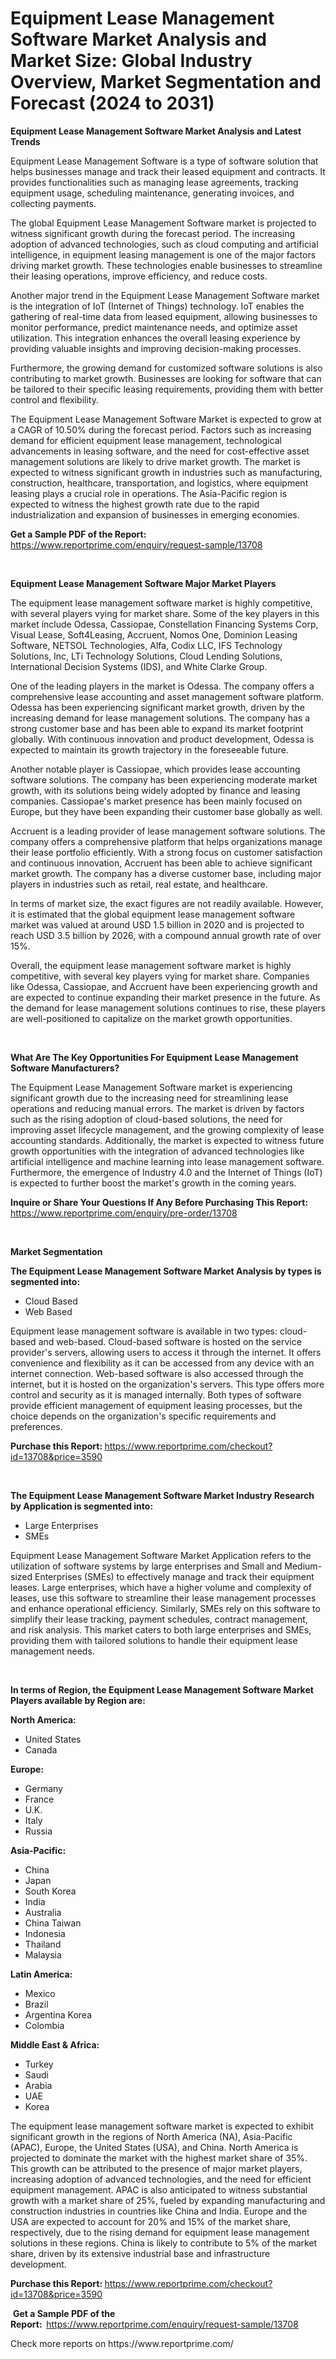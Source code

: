 <p><h1>Equipment Lease Management Software Market Analysis and Market Size: Global Industry Overview, Market Segmentation and Forecast (2024 to 2031)</h1></p><p><strong>Equipment Lease Management Software Market Analysis and Latest Trends</strong></p>
<p><p>Equipment Lease Management Software is a type of software solution that helps businesses manage and track their leased equipment and contracts. It provides functionalities such as managing lease agreements, tracking equipment usage, scheduling maintenance, generating invoices, and collecting payments.</p><p>The global Equipment Lease Management Software market is projected to witness significant growth during the forecast period. The increasing adoption of advanced technologies, such as cloud computing and artificial intelligence, in equipment leasing management is one of the major factors driving market growth. These technologies enable businesses to streamline their leasing operations, improve efficiency, and reduce costs.</p><p>Another major trend in the Equipment Lease Management Software market is the integration of IoT (Internet of Things) technology. IoT enables the gathering of real-time data from leased equipment, allowing businesses to monitor performance, predict maintenance needs, and optimize asset utilization. This integration enhances the overall leasing experience by providing valuable insights and improving decision-making processes.</p><p>Furthermore, the growing demand for customized software solutions is also contributing to market growth. Businesses are looking for software that can be tailored to their specific leasing requirements, providing them with better control and flexibility.</p><p>The Equipment Lease Management Software Market is expected to grow at a CAGR of 10.50% during the forecast period. Factors such as increasing demand for efficient equipment lease management, technological advancements in leasing software, and the need for cost-effective asset management solutions are likely to drive market growth. The market is expected to witness significant growth in industries such as manufacturing, construction, healthcare, transportation, and logistics, where equipment leasing plays a crucial role in operations. The Asia-Pacific region is expected to witness the highest growth rate due to the rapid industrialization and expansion of businesses in emerging economies.</p></p>
<p><strong>Get a Sample PDF of the Report:&nbsp;</strong> <a href="https://www.reportprime.com/enquiry/request-sample/13708">https://www.reportprime.com/enquiry/request-sample/13708</a></p>
<p>&nbsp;</p>
<p><strong>Equipment Lease Management Software Major Market Players</strong></p>
<p><p>The equipment lease management software market is highly competitive, with several players vying for market share. Some of the key players in this market include Odessa, Cassiopae, Constellation Financing Systems Corp, Visual Lease, Soft4Leasing, Accruent, Nomos One, Dominion Leasing Software, NETSOL Technologies, Alfa, Codix LLC, IFS Technology Solutions, Inc, LTi Technology Solutions, Cloud Lending Solutions, International Decision Systems (IDS), and White Clarke Group.</p><p>One of the leading players in the market is Odessa. The company offers a comprehensive lease accounting and asset management software platform. Odessa has been experiencing significant market growth, driven by the increasing demand for lease management solutions. The company has a strong customer base and has been able to expand its market footprint globally. With continuous innovation and product development, Odessa is expected to maintain its growth trajectory in the foreseeable future.</p><p>Another notable player is Cassiopae, which provides lease accounting software solutions. The company has been experiencing moderate market growth, with its solutions being widely adopted by finance and leasing companies. Cassiopae's market presence has been mainly focused on Europe, but they have been expanding their customer base globally as well.</p><p>Accruent is a leading provider of lease management software solutions. The company offers a comprehensive platform that helps organizations manage their lease portfolio efficiently. With a strong focus on customer satisfaction and continuous innovation, Accruent has been able to achieve significant market growth. The company has a diverse customer base, including major players in industries such as retail, real estate, and healthcare.</p><p>In terms of market size, the exact figures are not readily available. However, it is estimated that the global equipment lease management software market was valued at around USD 1.5 billion in 2020 and is projected to reach USD 3.5 billion by 2026, with a compound annual growth rate of over 15%.</p><p>Overall, the equipment lease management software market is highly competitive, with several key players vying for market share. Companies like Odessa, Cassiopae, and Accruent have been experiencing growth and are expected to continue expanding their market presence in the future. As the demand for lease management solutions continues to rise, these players are well-positioned to capitalize on the market growth opportunities.</p></p>
<p>&nbsp;</p>
<p><strong>What Are The Key Opportunities For Equipment Lease Management Software Manufacturers?</strong></p>
<p><p>The Equipment Lease Management Software market is experiencing significant growth due to the increasing need for streamlining lease operations and reducing manual errors. The market is driven by factors such as the rising adoption of cloud-based solutions, the need for improving asset lifecycle management, and the growing complexity of lease accounting standards. Additionally, the market is expected to witness future growth opportunities with the integration of advanced technologies like artificial intelligence and machine learning into lease management software. Furthermore, the emergence of Industry 4.0 and the Internet of Things (IoT) is expected to further boost the market's growth in the coming years.</p></p>
<p><strong>Inquire or Share Your Questions If Any Before Purchasing This Report:</strong> <a href="https://www.reportprime.com/enquiry/pre-order/13708">https://www.reportprime.com/enquiry/pre-order/13708</a></p>
<p>&nbsp;</p>
<p><strong>Market Segmentation</strong></p>
<p><strong>The Equipment Lease Management Software Market Analysis by types is segmented into:</strong></p>
<p><ul><li>Cloud Based</li><li>Web Based</li></ul></p>
<p><p>Equipment lease management software is available in two types: cloud-based and web-based. Cloud-based software is hosted on the service provider's servers, allowing users to access it through the internet. It offers convenience and flexibility as it can be accessed from any device with an internet connection. Web-based software is also accessed through the internet, but it is hosted on the organization's servers. This type offers more control and security as it is managed internally. Both types of software provide efficient management of equipment leasing processes, but the choice depends on the organization's specific requirements and preferences.</p></p>
<p><strong>Purchase this Report:&nbsp;</strong><a href="https://www.reportprime.com/checkout?id=13708&price=3590">https://www.reportprime.com/checkout?id=13708&price=3590</a></p>
<p>&nbsp;</p>
<p><strong>The Equipment Lease Management Software Market Industry Research by Application is segmented into:</strong></p>
<p><ul><li>Large Enterprises</li><li>SMEs</li></ul></p>
<p><p>Equipment Lease Management Software Market Application refers to the utilization of software systems by large enterprises and Small and Medium-sized Enterprises (SMEs) to effectively manage and track their equipment leases. Large enterprises, which have a higher volume and complexity of leases, use this software to streamline their lease management processes and enhance operational efficiency. Similarly, SMEs rely on this software to simplify their lease tracking, payment schedules, contract management, and risk analysis. This market caters to both large enterprises and SMEs, providing them with tailored solutions to handle their equipment lease management needs.</p></p>
<p>&nbsp;</p>
<p><strong>In terms of Region, the Equipment Lease Management Software Market Players available by Region are:</strong></p>
<p>
    <p> <strong> North America: </strong>
        <ul>
            <li>United States</li>
            <li>Canada</li>
        </ul>
        </p> 
    <p> <strong> Europe: </strong>
        <ul>
            <li>Germany</li>
            <li>France</li>
            <li>U.K.</li>
            <li>Italy</li>
            <li>Russia</li>
        </ul>
        </p> 
    <p> <strong> Asia-Pacific: </strong>
        <ul>
            <li>China</li>
            <li>Japan</li>
            <li>South Korea</li>
            <li>India</li>
            <li>Australia</li>
            <li>China Taiwan</li>
            <li>Indonesia</li>
            <li>Thailand</li>
            <li>Malaysia</li>
        </ul>
        </p> 
    <p> <strong> Latin America: </strong>
        <ul>
            <li>Mexico</li>
            <li>Brazil</li>
            <li>Argentina Korea</li>
            <li>Colombia</li>
        </ul>
        </p> 
    <p> <strong> Middle East & Africa: </strong>
        <ul>
            <li>Turkey</li>
            <li>Saudi</li>
            <li>Arabia</li>
            <li>UAE</li>
            <li>Korea</li>
        </ul>
    </p>
    </p>
<p><p>The equipment lease management software market is expected to exhibit significant growth in the regions of North America (NA), Asia-Pacific (APAC), Europe, the United States (USA), and China. North America is projected to dominate the market with the highest market share of 35%. This growth can be attributed to the presence of major market players, increasing adoption of advanced technologies, and the need for efficient equipment management. APAC is also anticipated to witness substantial growth with a market share of 25%, fueled by expanding manufacturing and construction industries in countries like China and India. Europe and the USA are expected to account for 20% and 15% of the market share, respectively, due to the rising demand for equipment lease management solutions in these regions. China is likely to contribute to 5% of the market share, driven by its extensive industrial base and infrastructure development.</p></p>
<p><strong>Purchase this Report: </strong><a href="https://www.reportprime.com/checkout?id=13708&price=3590">https://www.reportprime.com/checkout?id=13708&price=3590</a></p>
<p>&nbsp;<strong>Get a Sample PDF of the Report:&nbsp;&nbsp;</strong><a href="https://www.reportprime.com/enquiry/request-sample/13708">https://www.reportprime.com/enquiry/request-sample/13708</a></p>
<p><strong></strong></p>
<p>Check more reports on https://www.reportprime.com/</p>